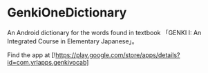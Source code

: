 # GenkiOneDictionary
An Android dictionary for the words found in textbook 「GENKI I: An Integrated Course in Elementary Japanese」。

Find the app at [!https://play.google.com/store/apps/details?id=com.yrlapps.genkivocab]
